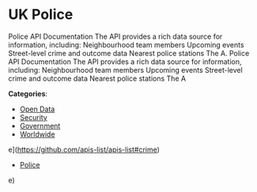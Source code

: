# UK Police


Police API Documentation The API provides a rich data source for information, including: Neighbourhood team members Upcoming events Street-level crime and outcome data Nearest police stations The A. Police API Documentation The API provides a rich data source for information, including: Neighbourhood team members Upcoming events Street-level crime and outcome data Nearest police stations The A



**Categories**:
- [Open Data](https://github.com/apis-list/apis-list#open-data)
- [Security](https://github.com/apis-list/apis-list#security)
- [Government](https://github.com/apis-list/apis-list#government)
- [Worldwide](https://github.com/apis-list/apis-list#worldwide)



e](https://github.com/apis-list/apis-list#crime)
- [Police](https://github.com/apis-list/apis-list#police)



e)



